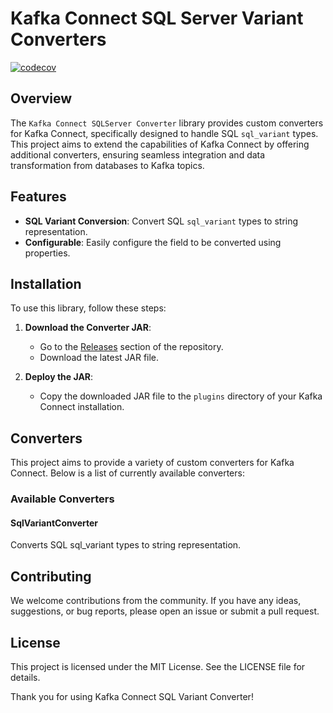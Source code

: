 # Kafka Connect SQL Server Variant Converters

[![codecov](https://codecov.io/gh/username/repository/branch/main/graph/badge.svg)](https://codecov.io/gh/username/repository)

## Overview
The `Kafka Connect SQLServer Converter` library provides custom converters for Kafka Connect, specifically designed to handle SQL `sql_variant` types. This project aims to extend the capabilities of Kafka Connect by offering additional converters, ensuring seamless integration and data transformation from databases to Kafka topics.

## Features
- **SQL Variant Conversion**: Convert SQL `sql_variant` types to string representation.
- **Configurable**: Easily configure the field to be converted using properties.

## Installation
To use this library, follow these steps:

1. **Download the Converter JAR**:
    - Go to the [Releases](https://github.com/your-repo/releases) section of the repository.
    - Download the latest JAR file.

2. **Deploy the JAR**:
    - Copy the downloaded JAR file to the `plugins` directory of your Kafka Connect installation.

## Converters
This project aims to provide a variety of custom converters for Kafka Connect. 
Below is a list of currently available converters:

### Available Converters

#### SqlVariantConverter
Converts SQL sql_variant types to string representation.

## Contributing
We welcome contributions from the community. 
If you have any ideas, suggestions, or bug reports, please open an issue or submit a pull request.

## License
This project is licensed under the MIT License. See the LICENSE file for details.

Thank you for using Kafka Connect SQL Variant Converter!






